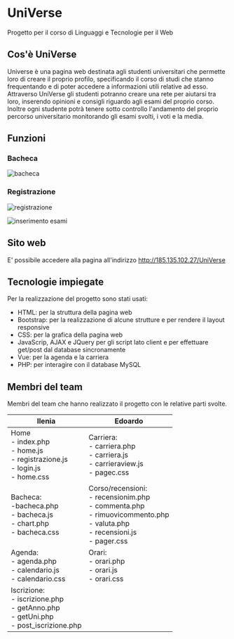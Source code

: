 # UniVerse
Progetto per il corso di Linguaggi e Tecnologie per il Web

## Cos'è UniVerse
Universe è una pagina web destinata agli studenti universitari che permette loro di creare il proprio profilo, specificando il corso di studi che stanno frequentando e di poter accedere a informazioni utili relative ad esso. Attraverso UniVerse gli studenti potranno creare una rete per aiutarsi tra loro, inserendo opinioni e consigli riguardo agli esami del proprio corso. Inoltre ogni studente potrà tenere sotto controllo l'andamento del proprio percorso universitario monitorando gli esami svolti, i voti e la media.

## Funzioni

### Bacheca
![bacheca](https://github.com/Alwaidd/UniVerse/blob/main/images/bacheca.PNG)

### Registrazione
![registrazione](https://github.com/Alwaidd/UniVerse/blob/main/images/iscrizione.PNG)


![inserimento esami](https://github.com/Alwaidd/UniVerse/blob/main/images/insesami.PNG)



## Sito web
E' possibile accedere alla pagina all'indirizzo http://185.135.102.27/UniVerse

## Tecnologie impiegate
Per la realizzazione del progetto sono stati usati:
- HTML: per la struttura della pagina web
- Bootstrap: per la realizzazione di alcune strutture e per rendere il layout responsive
- CSS: per la grafica della pagina web
- JavaScrip, AJAX e JQuery per gli script lato client e per effettuare get/post dal database sincronamente
- Vue: per la agenda e la carriera
- PHP: per interagire con il database MySQL

## Membri del team 
Membri del team che hanno realizzato il progetto con le relative parti svolte.

| Ilenia   | Edoardo |
| -------- | ----------- |
| Home<br>- index.php<br>- home.js<br>- registrazione.js<br>- login.js<br>- home.css | Carriera:<br>- carriera.php<br>- carriera.js<br>- carrieraview.js<br>- pagec.css  |
| Bacheca:<br>-bacheca.php<br>- bacheca.js<br>- chart.php<br>- bacheca.css | Corso/recensioni:<br>- recensionim.php<br>- commenta.php<br>- rimuovicommento.php<br>- valuta.php<br>- recensioni.js<br>- pager.css  |
| Agenda:<br>- agenda.php<br>- calendario.js<br>- calendario.css |  Orari:<br>- orari.php<br>- orari.js<br>- orari.css  |
| Iscrizione:<br>- iscrizione.php<br>- getAnno.php<br>- getUni.php<br>- post_iscrizione.php | |
